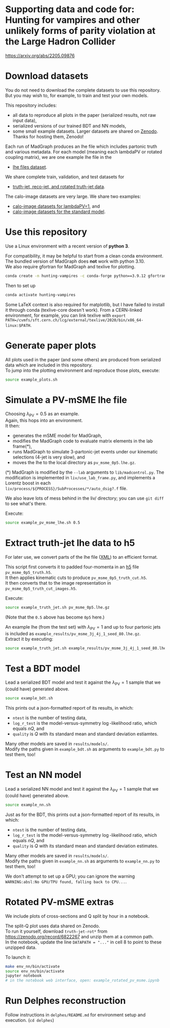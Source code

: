 # Supporting data and code for:<br>Hunting for vampires and other unlikely forms of parity violation at the Large Hadron Collider
https://arxiv.org/abs/2205.09876



# Download datasets
You do not need to download the complete datasets to use this repository. But you may wish to, for example, to train and test your own models.

This repository includes:
- all data to reproduce all plots in the paper (serialized results, not raw input data),
- serialized versions of our trained BDT and NN models,
- some small example datasets.
Larger datasets are shared on [Zenodo](https://zenodo.org/). Thanks for hosting them, Zenodo!

Each run of MadGraph produces an lhe file which includes partonic truth and various metadata. For each model (meaning each lambdaPV or rotated coupling matrix), we are one example lhe file in the
- [lhe files dataset](https://doi.org/10.5281/zenodo.6527112).

We share complete train, validation, and test datasets for
- [truth-jet, reco-jet, and rotated truth-jet data](https://doi.org/10.5281/zenodo.6822267).

The calo-image datasets are very large. We share two examples:
- [calo-image datasets for lambdaPV=1](https://doi.org/10.5281/zenodo.6823457), and
- [calo-image datasets for the standard model](https://doi.org/10.5281/zenodo.6826628).


# Use this repository
Use a Linux environment with a recent version of **python 3**.

For compatibility, it may be helpful to start from a clean conda environment. \
The bundled version of MadGraph does **not** work with python 3.10. \
We also require gfortran for MadGraph and texlive for plotting.
```bash
conda create -n hunting-vampires -c conda-forge python==3.9.12 gfortran==12.1.0
```
Then to set up
```bash
conda activate hunting-vampires
```

Some LaTeX context is also required for matplotlib, but I have failed to
install it through conda (texlive-core doesn't work).
From a CERN-linked environment, for example, you can link texlive with `export PATH=/cvmfs/sft.cern.ch/lcg/external/texlive/2020/bin/x86_64-linux:$PATH`.


# Generate paper plots
All plots used in the paper (and some others) are produced from serialized data
which are included in this repository. \
To jump into the plotting environment and reproduce those plots, execute:
```bash
source example_plots.sh
```


# Simulate a PV-mSME lhe file
Choosing $\lambda_\textrm{PV} = 0.5$ as an example. \
Again, this hops into an environment. \
It then:
* generates the mSME model for MadGraph,
* modifies the MadGraph code to evaluate matrix elements in the lab frame(*),
* runs MadGraph to simulate 3-partonic-jet events under our kinematic selections (4-jet is very slow), and
* moves the lhe to the local directory as `pv_msme_0p5.lhe.gz`.

(*) MadGraph is modified by the `--lab` arguments to `lib/madcontrol.py`.
The modification is implemented in `liv/use_lab_frame.py`,
and implements a Lorentz boost in each `liv/process/${PROCESS}/SubProcesses/*/auto_dsig?.f` file.

We also leave lots of mess behind in the liv/ directory; you can use `git diff` to see what's there.

Execute:
```bash
source example_pv_msme_lhe.sh 0.5
```


# Extract truth-jet lhe data to h5
For later use, we convert parts of the lhe file
([XML](http://harmful.cat-v.org/software/xml/)) to an efficient format.

This script first converts it to padded four-momenta in an
[h5](http://www.h5py.org/) file `pv_msme_0p5_truth.h5`. \
It then applies kinematic cuts to produce `pv_msme_0p5_truth_cut.h5`. \
It then converts that to the image representation in `pv_msme_0p5_truth_cut_images.h5`.

Execute:
```bash
source example_truth_jet.sh pv_msme_0p5.lhe.gz
```
(Note that the `0.5` above has become `0p5` here.)

An example lhe (from the test set) with $\lambda_\textrm{PV} = 1$ and up to four partonic jets
is included as `example_results/pv_msme_3j_4j_1_seed_80.lhe.gz`. \
Extract it by executing:
```bash
source example_truth_jet.sh example_results/pv_msme_3j_4j_1_seed_80.lhe.gz
```

# Test a BDT model
Lead a serialized BDT model and test it against the $\lambda_\textrm{PV} = 1$
sample that we (could have) generated above.
```bash
source example_bdt.sh
```
This prints out a json-formatted report of its results, in which:
* `ntest` is the number of testing data,
* `log_r_test` is the model-versus-symmetry $\log$-likelihood ratio, which equals $nQ$, and
* `quality` is $Q$ with its standard mean and standard deviation estiamtes.

Many other models are saved in `results/models/`. \
Modify the paths given in `example_bdt.sh` as arguments to `example_bdt.py` to test them, too!


# Test an NN model
Lead a serialized NN model and test it against the $\lambda_\textrm{PV} = 1$
sample that we (could have) generated above.
```bash
source example_nn.sh
```
Just as for the BDT, this prints out a json-formatted report of its results, in which:
* `ntest` is the number of testing data,
* `log_r_test` is the model-versus-symmetry $\log$-likelihood ratio, which equals $nQ$, and
* `quality` is $Q$ with its standard mean and standard deviation estimates.

Many other models are saved in `results/models/`. \
Modify the paths given in `example_nn.sh` as arguments to `example_nn.py` to test them, too!

We don't attempt to set up a GPU; you can ignore the warning
`WARNING:absl:No GPU/TPU found, falling back to CPU...`.


# Rotated PV-mSME extras
We include plots of cross-sections and Q split by hour in a notebook.

The split-Q plot uses data shared on Zenodo. \
To run it yourself, download `truth-jet-rot*` from https://zenodo.org/record/6822267 and unzip them at a common path. \
In the notebook, update the line `DATAPATH = "..."` in cell 8 to point to these unzipped data.

To launch it:
```bash
make env_nn/bin/activate
source env_nn/bin/activate
jupyter notebook
# in the notebook web interface, open: example_rotated_pv_msme.ipynb
```

# Run Delphes reconstruction
Follow instructions in `delphes/README.md` for environment setup and execution.
(`cd delphes`)
